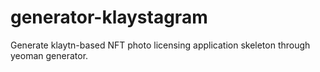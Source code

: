 # generator-klaystagram
Generate klaytn-based NFT photo licensing application skeleton through yeoman generator.
